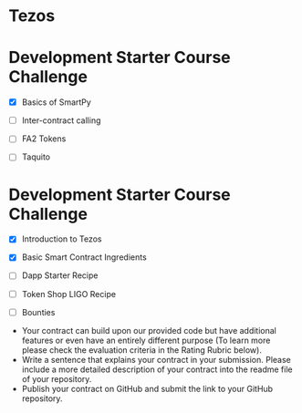 # Tezos

 # Development Starter Course Challenge
- [x] Basics of SmartPy
- [ ] Inter-contract calling
- [ ] FA2 Tokens
- [ ] Taquito


 
 # Development Starter Course Challenge
 
- [x] Introduction to Tezos
- [x] Basic Smart Contract Ingredients
- [ ] Dapp Starter Recipe
- [ ] Token Shop LIGO Recipe

- [ ] Bounties
- Your contract can build upon our provided code but have additional features or even have an entirely different purpose (To learn more please check the evaluation criteria in the Rating Rubric below).
- Write a sentence that explains your contract in your submission. Please include a more detailed description of your contract into the readme file of your repository.
- Publish your contract on GitHub and submit the link to your GitHub repository.


